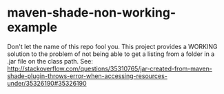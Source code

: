 # maven-shade-non-working-example

Don't let the name of this repo fool you. This project provides a WORKING solution to the problem of not being able to get a listing from a folder in a .jar file on the class path.  See: http://stackoverflow.com/questions/35310765/jar-created-from-maven-shade-plugin-throws-error-when-accessing-resources-under/35326190#35326190
